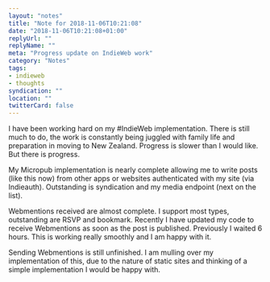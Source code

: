 ```yaml
---
layout: "notes"
title: "Note for 2018-11-06T10:21:08"
date: "2018-11-06T10:21:08+01:00"
replyUrl: ""
replyName: ""
meta: "Progress update on IndieWeb work"
category: "Notes"
tags:
- indieweb
- thoughts
syndication: ""
location: ""
twitterCard: false
---
```

I have been working hard on my #IndieWeb implementation. There is still much to do, the work is constantly being juggled with family life and preparation in moving to New Zealand. Progress is slower than I would like. But there is progress.

My Micropub implementation is nearly complete allowing me to write posts (like this now) from other apps or websites authenticated with my site (via Indieauth). Outstanding is syndication and my media endpoint (next on the list).

Webmentions received are almost complete. I support most types, outstanding are RSVP and bookmark. Recently I have updated my code to receive Webmentions as soon as the post is published. Previously I waited 6 hours. This is working really smoothly and I am happy with it.

Sending Webmentions is still unfinished. I am mulling over my implementation of this, due to the nature of static sites and thinking of a simple implementation I would be happy with.

